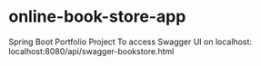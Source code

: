 # online-book-store-app
Spring Boot Portfolio Project
To access Swagger UI on localhost: localhost:8080/api/swagger-bookstore.html
